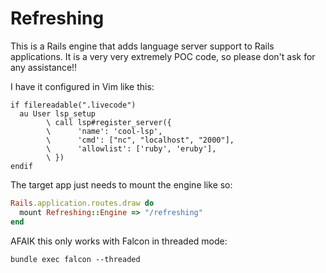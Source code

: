 # Refreshing

This is a Rails engine that adds language server support to Rails applications.
It is a very very extremely POC code, so please don't ask for any assistance!!

I have it configured in Vim like this:

```
if filereadable(".livecode")
  au User lsp_setup
        \ call lsp#register_server({
        \      'name': 'cool-lsp',
        \      'cmd': ["nc", "localhost", "2000"],
        \      'allowlist': ['ruby', 'eruby'],
        \ })
endif
```

The target app just needs to mount the engine like so:

```ruby
Rails.application.routes.draw do
  mount Refreshing::Engine => "/refreshing"
end
```

AFAIK this only works with Falcon in threaded mode:

```
bundle exec falcon --threaded
```
